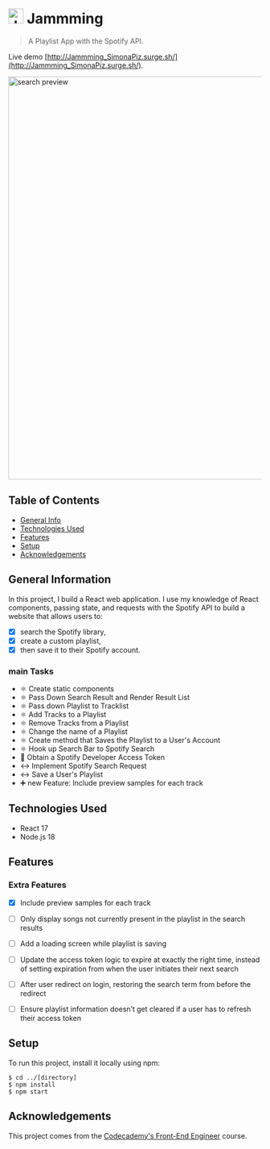
# <img src="https://github.com/SimonaPiz/Jammming/assets/91121660/94bee78d-b59d-46f2-9809-397a976b0785" width="30px" alt="Jamming Icon"/> Jammming
> A Playlist App with the Spotify API.

Live demo [http://Jammming_SimonaPiz.surge.sh/](http://Jammming_SimonaPiz.surge.sh/). <!-- If you have the project hosted somewhere, include the link here. -->

<img src="https://github.com/SimonaPiz/Jammming/assets/91121660/96ba886c-e1ab-48ee-aea8-82d8be62470c" width="800px" alt="search preview" title="search preview"/>

## Table of Contents
* [General Info](#general-information)
* [Technologies Used](#technologies-used)
* [Features](#features)
* [Setup](#setup)
* [Acknowledgements](#acknowledgements)
<!-- * [License](#license) -->


## General Information
In this project, I build a React web application. 
I use my knowledge of React components, passing state, and requests with the Spotify API to build a website that allows users to:

- [x] search the Spotify library,
- [x] create a custom playlist,
- [x] then save it to their Spotify account.

### main Tasks
- ⚛️ Create static components
- ⚛️ Pass Down Search Result and Render Result List
- ⚛️ Pass down Playlist to Tracklist
- ⚛️ Add Tracks to a Playlist
- ⚛️ Remove Tracks from a Playlist
- ⚛️ Change the name of a Playlist
- ⚛️ Create method that Saves the Playlist to a User's Account
- ⚛ Hook up Search Bar to Spotify Search
- 🔑 Obtain a Spotify Developer Access Token
- ↔️ Implement Spotify Search Request
- ↔ Save a User's Playlist
- ➕ new Feature: Include preview samples for each track

## Technologies Used
- React 17
- Node.js 18


## Features
### Extra Features
- [x]  Include preview samples for each track
- [ ]  Only display songs not currently present in the playlist in the search results
- [ ]  Add a loading screen while playlist is saving
- [ ]  Update the access token logic to expire at exactly the right time, instead of setting expiration from when the user initiates their next search
- [ ]  After user redirect on login, restoring the search term from before the redirect
- [ ]  Ensure playlist information doesn’t get cleared if a user has to refresh their access token


## Setup
To run this project, install it locally using npm:

```
$ cd ../[directory]
$ npm install
$ npm start
```


## Acknowledgements
This project comes from the [Codecademy's Front-End Engineer](https://join.codecademy.com/learn/paths/front-end-engineer-career-path-b/) course.
